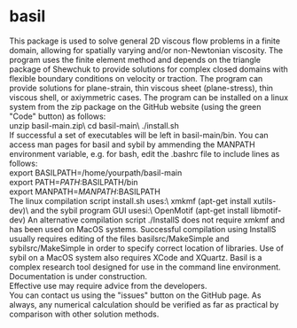 # basil
This package is used to solve general 2D viscous flow problems in a finite domain, allowing for spatially varying and/or non-Newtonian viscosity.
The program uses the finite element method and depends on the triangle package of Shewchuk to provide solutions for complex closed domains
with flexible boundary conditions on velocity or traction.
The program can provide solutions for plane-strain, thin viscous sheet (plane-stress), thin viscous shell, or axiymmetric cases.
The program can be installed on a linux system from the zip package on the GitHub website (using the green "Code" button) as follows:\
unzip basil-main.zip\ 
cd basil-main\ 
./install.sh\
If successful a set of executables will be left in basil-main/bin.
You can access man pages for basil and sybil by ammending the MANPATH environment variable,
 e.g.  for bash, edit the .bashrc file to include lines as follows:\
export BASILPATH=/home/yourpath/basil-main\
export PATH=$PATH:$BASILPATH/bin\
export MANPATH=$MANPATH:$BASILPATH\
The linux compilation script install.sh uses:\ 
xmkmf (apt-get install xutils-dev)\ 
and the sybil program GUI usesi:\ 
OpenMotif (apt-get install libmotif-dev)
An alternative compilation script ./InstallS does not require xmkmf and 
has been used on MacOS systems. Successful compilation using InstallS
usually requires editing of the files basilsrc/MakeSimple and sybilsrc/MakeSimple in order to specify correct location of libraries.
Use of sybil on a MacOS system also requires XCode and XQuartz.
Basil is a complex research tool designed for use in the command line environment.
Documentation is under construction.  
Effective use may require advice from the developers.  
You can contact us using the "issues" button on the GitHub page.
As always, any numerical calculation
should be verified as far as practical by comparison with other solution methods.
